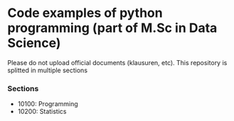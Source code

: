 # Code examples of python programming (part of M.Sc in Data Science)
Please do not upload official documents (klausuren, etc). This repository is splitted in multiple sections

### Sections
- 10100: Programming
- 10200: Statistics
